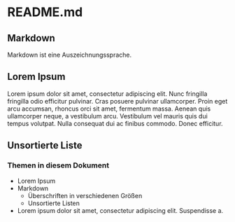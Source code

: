 # README.md

## Markdown

Markdown ist eine Auszeichnungssprache.

## Lorem Ipsum

Lorem ipsum dolor sit amet, consectetur adipiscing elit. Nunc fringilla fringilla odio efficitur pulvinar. Cras posuere pulvinar ullamcorper. Proin eget arcu accumsan, rhoncus orci sit amet, fermentum massa. Aenean quis ullamcorper neque, a vestibulum arcu. Vestibulum vel mauris quis dui tempus volutpat. Nulla consequat dui ac finibus commodo. Donec efficitur.

## Unsortierte Liste

### Themen in diesem Dokument

* Lorem Ipsum
* Markdown
  * Überschriften in verschiedenen Größen
  * Unsortierte Listen
* Lorem ipsum dolor sit amet, consectetur adipiscing elit. Suspendisse a.
